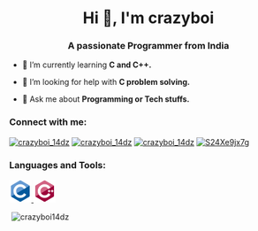 <h1 align="center">Hi 👋, I'm crazyboi</h1>
<h3 align="center">A passionate Programmer from India</h3>

- 🌱 I’m currently learning **C and C++.**

- 🤝 I’m looking for help with **C problem solving.**

- 💬 Ask me about **Programming or Tech stuffs.**

<h3 align="left">Connect with me:</h3>
<p align="left">
<a href="https://twitter.com/14dzCrazyboi?s=09" target="blank"><img align="center" src="https://raw.githubusercontent.com/rahuldkjain/github-profile-readme-generator/master/src/images/icons/Social/twitter.svg" alt="crazyboi_14dz" height="30" width="40" /></a>
<a href="https://instagram.com/crazyboi_14dz" target="blank"><img align="center" src="https://raw.githubusercontent.com/rahuldkjain/github-profile-readme-generator/master/src/images/icons/Social/instagram.svg" alt="crazyboi_14dz" height="30" width="40" /></a>
<a href="https://www.youtube.com/channel/UCxquAQfK_6sjd1ID0rvM3Fg" target="blank"><img align="center" src="https://raw.githubusercontent.com/rahuldkjain/github-profile-readme-generator/master/src/images/icons/Social/youtube.svg" alt="crazyboi_14dz" height="30" width="40" /></a>
<a href="https://discord.gg/S24Xe9jx7g" target="blank"><img align="center" src="https://raw.githubusercontent.com/rahuldkjain/github-profile-readme-generator/master/src/images/icons/Social/discord.svg" alt="S24Xe9jx7g" height="30" width="40" /></a>
</p>

<h3 align="left">Languages and Tools:</h3>
<p align="left"> <a href="https://www.cprogramming.com/" target="_blank" rel="noreferrer"> <img src="https://raw.githubusercontent.com/devicons/devicon/master/icons/c/c-original.svg" alt="c" width="40" height="40"/> </a> <a href="https://www.w3schools.com/cpp/" target="_blank" rel="noreferrer"> <img src="https://raw.githubusercontent.com/devicons/devicon/master/icons/cplusplus/cplusplus-original.svg" alt="cplusplus" width="40" height="40"/> </a> </p>

<p>&nbsp;<img align="center" src="https://github-readme-stats.vercel.app/api?username=crazyboi14dz&show_icons=true&locale=en" alt="crazyboi14dz" /></p>
